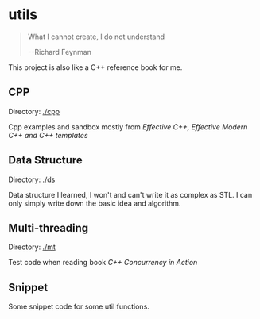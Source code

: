 # utils

> What I cannot create, I do not understand
> 
> --Richard Feynman

This project is also like a C++ reference book for me.

## CPP 
Directory: [./cpp](./cpp)

Cpp examples and sandbox mostly from *Effective C++, Effective Modern C++ and C++ templates*

## Data Structure
Directory: [./ds](./ds)

Data structure I learned, I won't and can't write it as complex as STL. I can only simply write down the basic idea and algorithm.

## Multi-threading
Directory: [./mt](./mt)

Test code when reading book *C++ Concurrency in Action*

## Snippet
Some snippet code for some util functions.